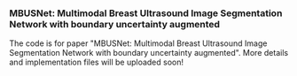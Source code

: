 ### MBUSNet: Multimodal Breast Ultrasound Image Segmentation Network with boundary uncertainty augmented
The code is for paper "MBUSNet: Multimodal Breast Ultrasound Image Segmentation Network with boundary uncertainty augmented". More details and implementation files will be uploaded soon!
